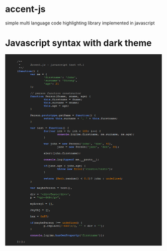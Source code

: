 accent-js
=========

simple multi language code highlighting library implemented in javascript

# Javascript syntax with dark theme
![Alt text](/examples/javascriptThemeDark.PNG "javascript syntax with dark theme")
